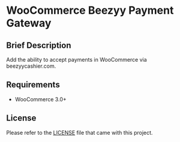 WooCommerce Beezyy Payment Gateway
=====================

## Brief Description

Add the ability to accept payments in WooCommerce via beezyycashier.com.

## Requirements

-  WooCommerce 3.0+

## License

Please refer to the 
[LICENSE](https://github.com/Beezyy/woocommerce-plugin/blob/master/LICENSE)
file that came with this project.
